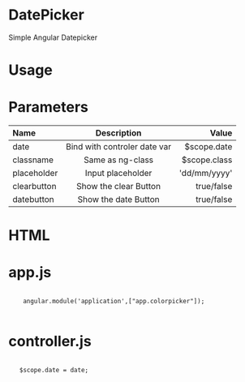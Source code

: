 # DatePicker
Simple Angular Datepicker

# Usage

<datepicker date="date"></datepicker>

# Parameters

| Name         | Description                              |   Value        | 
| :---         |     :---:                                |           ---: | 
| date         | Bind with controler date var             |  $scope.date   |
| classname    | Same as ng-class                         |  $scope.class  |
| placeholder  | Input placeholder                        |  'dd/mm/yyyy'  | 
| clearbutton  | Show the clear Button                    |  true/false    | 
| datebutton   | Show the date  Button                    |  true/false    |  


# HTML
<script src="dateExtensions.js"></script>
<script src="datepicker.js"></script>
<datepicker date="date" classname="className" placeholder="dd/mm/yyyy" clearbutton ="false" datebutton="true"></datepicker>

# app.js 
<pre>
<code>
    angular.module('application',["app.colorpicker"]);
</code>
</pre>

# controller.js 
<pre>
<code>
   $scope.date = date;
</code>
</pre>





           
                              
